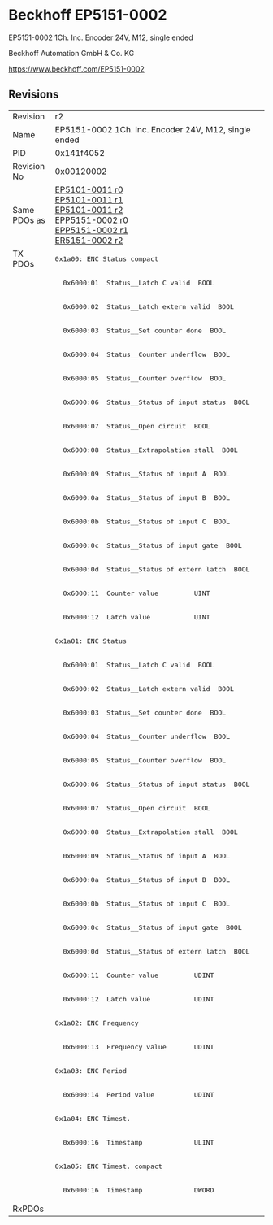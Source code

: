 # Beckhoff EP5151-0002

EP5151-0002 1Ch. Inc. Encoder 24V, M12, single ended

Beckhoff Automation GmbH & Co. KG

https://www.beckhoff.com/EP5151-0002

## Revisions
<table>
<tr>
<td>Revision</td>
<td>r2</td>
</tr>
<tr>
<td>Name</td>
<td>EP5151-0002 1Ch. Inc. Encoder 24V, M12, single ended</td>
</tr>
<tr>
<td>PID</td>
<td>0x141f4052</td>
</tr>
<tr>
<td>Revision No</td>
<td>0x00120002</td>
</tr>
<tr>
<td>Same PDOs as</td>
<td><a href="EP5101-0011.md">EP5101-0011 r0</a><br/><a href="EP5101-0011.md">EP5101-0011 r1</a><br/><a href="EP5101-0011.md">EP5101-0011 r2</a><br/><a href="EPP5151-0002.md">EPP5151-0002 r0</a><br/><a href="EPP5151-0002.md">EPP5151-0002 r1</a><br/><a href="ER5151-0002.md">ER5151-0002 r2</a></td>
</tr>
<tr>
<td rowspan=40 valign=top>TX PDOs</td>
<td><pre>0x1a00: ENC Status compact</pre></td>
<td></td>
</tr>
<tr>
<td><pre>  0x6000:01  Status__Latch C valid  BOOL</pre></td>
</tr>
<tr>
<td><pre>  0x6000:02  Status__Latch extern valid  BOOL</pre></td>
</tr>
<tr>
<td><pre>  0x6000:03  Status__Set counter done  BOOL</pre></td>
</tr>
<tr>
<td><pre>  0x6000:04  Status__Counter underflow  BOOL</pre></td>
</tr>
<tr>
<td><pre>  0x6000:05  Status__Counter overflow  BOOL</pre></td>
</tr>
<tr>
<td><pre>  0x6000:06  Status__Status of input status  BOOL</pre></td>
</tr>
<tr>
<td><pre>  0x6000:07  Status__Open circuit  BOOL</pre></td>
</tr>
<tr>
<td><pre>  0x6000:08  Status__Extrapolation stall  BOOL</pre></td>
</tr>
<tr>
<td><pre>  0x6000:09  Status__Status of input A  BOOL</pre></td>
</tr>
<tr>
<td><pre>  0x6000:0a  Status__Status of input B  BOOL</pre></td>
</tr>
<tr>
<td><pre>  0x6000:0b  Status__Status of input C  BOOL</pre></td>
</tr>
<tr>
<td><pre>  0x6000:0c  Status__Status of input gate  BOOL</pre></td>
</tr>
<tr>
<td><pre>  0x6000:0d  Status__Status of extern latch  BOOL</pre></td>
</tr>
<tr>
<td><pre>  0x6000:11  Counter value         UINT</pre></td>
</tr>
<tr>
<td><pre>  0x6000:12  Latch value           UINT</pre></td>
</tr>
<tr>
<td><pre>0x1a01: ENC Status</pre></td>
</tr>
<tr>
<td><pre>  0x6000:01  Status__Latch C valid  BOOL</pre></td>
</tr>
<tr>
<td><pre>  0x6000:02  Status__Latch extern valid  BOOL</pre></td>
</tr>
<tr>
<td><pre>  0x6000:03  Status__Set counter done  BOOL</pre></td>
</tr>
<tr>
<td><pre>  0x6000:04  Status__Counter underflow  BOOL</pre></td>
</tr>
<tr>
<td><pre>  0x6000:05  Status__Counter overflow  BOOL</pre></td>
</tr>
<tr>
<td><pre>  0x6000:06  Status__Status of input status  BOOL</pre></td>
</tr>
<tr>
<td><pre>  0x6000:07  Status__Open circuit  BOOL</pre></td>
</tr>
<tr>
<td><pre>  0x6000:08  Status__Extrapolation stall  BOOL</pre></td>
</tr>
<tr>
<td><pre>  0x6000:09  Status__Status of input A  BOOL</pre></td>
</tr>
<tr>
<td><pre>  0x6000:0a  Status__Status of input B  BOOL</pre></td>
</tr>
<tr>
<td><pre>  0x6000:0b  Status__Status of input C  BOOL</pre></td>
</tr>
<tr>
<td><pre>  0x6000:0c  Status__Status of input gate  BOOL</pre></td>
</tr>
<tr>
<td><pre>  0x6000:0d  Status__Status of extern latch  BOOL</pre></td>
</tr>
<tr>
<td><pre>  0x6000:11  Counter value         UDINT</pre></td>
</tr>
<tr>
<td><pre>  0x6000:12  Latch value           UDINT</pre></td>
</tr>
<tr>
<td><pre>0x1a02: ENC Frequency</pre></td>
</tr>
<tr>
<td><pre>  0x6000:13  Frequency value       UDINT</pre></td>
</tr>
<tr>
<td><pre>0x1a03: ENC Period</pre></td>
</tr>
<tr>
<td><pre>  0x6000:14  Period value          UDINT</pre></td>
</tr>
<tr>
<td><pre>0x1a04: ENC Timest.</pre></td>
</tr>
<tr>
<td><pre>  0x6000:16  Timestamp             ULINT</pre></td>
</tr>
<tr>
<td><pre>0x1a05: ENC Timest. compact</pre></td>
</tr>
<tr>
<td><pre>  0x6000:16  Timestamp             DWORD</pre></td>
</tr>
<tr>
<td>RxPDOs</td>
<td></td>
</tr>
</table>
